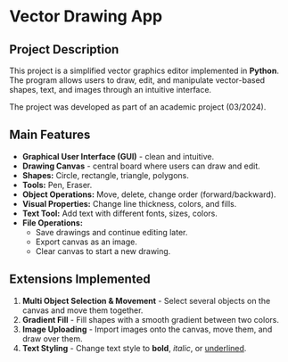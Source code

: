 # Vector Drawing App

## Project Description
This project is a simplified vector graphics editor implemented in **Python**.
The program allows users to draw, edit, and manipulate vector-based shapes, text, and images through an intuitive interface.  

The project was developed as part of an academic project (03/2024).

## Main Features
- **Graphical User Interface (GUI)** - clean and intuitive.
- **Drawing Canvas** - central board where users can draw and edit.
- **Shapes:** Circle, rectangle, triangle, polygons.
- **Tools:** Pen, Eraser.
- **Object Operations:** Move, delete, change order (forward/backward).
- **Visual Properties:** Change line thickness, colors, and fills.
- **Text Tool:** Add text with different fonts, sizes, colors.
- **File Operations:**
  - Save drawings and continue editing later.
  - Export canvas as an image.
  - Clear canvas to start a new drawing.

## Extensions Implemented
1. **Multi Object Selection & Movement** - Select several objects on the canvas and move them together.
2. **Gradient Fill** - Fill shapes with a smooth gradient between two colors.
3. **Image Uploading** - Import images onto the canvas, move them, and draw over them.
4. **Text Styling** - Change text style to **bold**, *italic*, or <u>underlined</u>.
